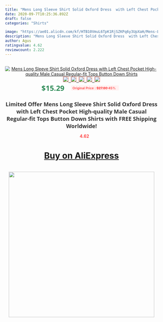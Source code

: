 ```yaml
---
title: "Mens Long Sleeve Shirt Solid Oxford Dress  with Left Chest Pocket High-quality Male Casual Regular-fit Tops Button Down Shirts"
date: 2020-09-7T10:25:36.892Z
draft: false
categories: "Shirts"

image: "https://ae01.alicdn.com/kf/HTB10VmuL6TpK1RjSZKPq6y3UpXaH/Mens-Long-Sleeve-Shirt-Solid-Oxford-Dress-with-Left-Chest-Pocket-High-quality-Male-Casual-Regular.jpg"
description: "Mens Long Sleeve Shirt Solid Oxford Dress  with Left Chest Pocket High-quality Male Casual Regular-fit Tops Button Down Shirts"
author: Agus
ratingvalue: 4.62
reviewcount: 2.222
---
```

<br>
<div style="text-align: center;">
<a href="https://s.click.aliexpress.com/e/_AlabtF" target="_blank" rel="nofollow noopener noreferrer"><img alt="Mens Long Sleeve Shirt Solid Oxford Dress  with Left Chest Pocket High-quality Male Casual Regular-fit Tops Button Down Shirts" class="magnifier-image" src="https://ae01.alicdn.com/kf/HTB10VmuL6TpK1RjSZKPq6y3UpXaH/Mens-Long-Sleeve-Shirt-Solid-Oxford-Dress-with-Left-Chest-Pocket-High-quality-Male-Casual-Regular.jpg_640x640.jpg">
<br>
<img style="border:1px solid salmon" src="https://ae01.alicdn.com/kf/HTB10VmuL6TpK1RjSZKPq6y3UpXaH/Mens-Long-Sleeve-Shirt-Solid-Oxford-Dress-with-Left-Chest-Pocket-High-quality-Male-Casual-Regular.jpg_120x120.jpg">&nbsp;&nbsp;<img style="border:1px solid salmon" src="https://ae01.alicdn.com/kf/HTB1qciqL4TpK1RjSZR0q6zEwXXau/Mens-Long-Sleeve-Shirt-Solid-Oxford-Dress-with-Left-Chest-Pocket-High-quality-Male-Casual-Regular.jpg_120x120.jpg">&nbsp;&nbsp;<img style="border:1px solid salmon" src="https://ae01.alicdn.com/kf/HTB1XnusLVzqK1RjSZSgq6ApAVXa8/Mens-Long-Sleeve-Shirt-Solid-Oxford-Dress-with-Left-Chest-Pocket-High-quality-Male-Casual-Regular.jpg_120x120.jpg">&nbsp;&nbsp;<img style="border:1px solid salmon" src="https://ae01.alicdn.com/kf/HTB1zu1qLYvpK1RjSZFqq6AXUVXaL/Mens-Long-Sleeve-Shirt-Solid-Oxford-Dress-with-Left-Chest-Pocket-High-quality-Male-Casual-Regular.jpg_120x120.jpg">&nbsp;&nbsp;<img style="border:1px solid salmon" src="https://ae01.alicdn.com/kf/HTB1ZuKqLYvpK1RjSZFqq6AXUVXaB/Mens-Long-Sleeve-Shirt-Solid-Oxford-Dress-with-Left-Chest-Pocket-High-quality-Male-Casual-Regular.jpg_120x120.jpg"></a></div><br0>
<div style="text-align: center;"><span style="background-color: white; border: 0px; box-sizing: border-box; color: seagreen; display: inline-block; font-family: &quot;open sans&quot; , &quot;arial&quot; , &quot;helvetica&quot; , sans-serif , &quot;heiti&quot;; font-size: 24px; font-stretch: inherit; font-weight: 700; line-height: inherit; margin: 0px 10px 0px 0px; padding: 0px; vertical-align: middle;">$15.29 </span>
<span style="background: rgb(255 , 241 , 241); border-radius: 3px; border: 0px; box-sizing: border-box; color: #ff4747; display: inline-block; font-family: inherit; font-size: 12px; font-stretch: inherit; font-style: inherit; font-variant: inherit; font-weight: 600; line-height: inherit; margin: 0px; padding: 2px 5px; transform: scale(0.9); vertical-align: middle;">Original Price : <b style="text-decoration: line-through;">$27.80 </b> 45%&nbsp;&nbsp;</span></div>
<h1 style="color: #333333; display: inline-block; font-family: &quot;open sans&quot; , &quot;arial&quot; , &quot;helvetica&quot; , sans-serif , &quot;heiti&quot;; font-size: 18px; font-stretch: inherit; font-weight: 700; text-align: center;">Limited Offer Mens Long Sleeve Shirt Solid Oxford Dress  with Left Chest Pocket High-quality Male Casual Regular-fit Tops Button Down Shirts with FREE Shipping Worldwide!</h1>
<div style="color: #ff4747; text-align: center;">
<img src="https://4.bp.blogspot.com/-M0ZcTcb-5uY/XleCXlxnR4I/AAAAAAAAAEc/OrjgMkXV1oMQFaCRZj5HQwOCBcu3w1FegCPcBGAYYCw/s1600/star.png" style="height: 15px;">&nbsp;<b>4.62</b></div>
<div class="button_cont" align="center"><a class="buynow_a" href="https://s.click.aliexpress.com/e/_AlabtF" target="_blank" rel="nofollow noopener noreferrer"><H1>Buy on AliExpress</H1></a></div><br>
<div class="separator" style="clear: both; text-align: center;">
<img src="https://lh3.googleusercontent.com/-pTy5HemUv9M/XlePHvY0dAI/AAAAAAAAAE4/0nX5iRUoIWY8eMW9Dpxeirr157OZliDIgCLcBGAsYHQ/s1600/badge.gif" width="480">
</div>

